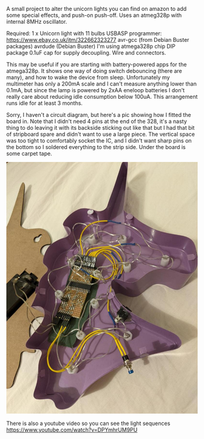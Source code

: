 A small project to alter the unicorn lights you can find on amazon to add some special effects, and push-on push-off.
Uses an atmeg328p with internal 8MHz oscillator.

Required:
1 x Unicorn light with 11 bulbs
USBASP programmer:  https://www.ebay.co.uk/itm/322662323277
avr-gcc (from Debian Buster packages)
avrdude (Debian Buster)
I'm using atmega328p chip DIP package
0.1uF cap for supply decoupling.
Wire and connectors.

This may be useful if you are starting with battery-powered apps for the atmega328p.  It shows 
one way of doing switch debouncing (there are many), and how to wake the device from sleep.  Unfortunately
my multimeter has only a 200mA scale and I can't measure anything lower than 0.1mA, but since the lamp is
powered by 2xAA eneloop batteries I don't really care about reducing idle consumption below 100uA.  This
arrangement runs idle for at least 3 months.

Sorry, I haven't a circuit diagram, but here's a pic showing how I fitted the board in.  Note that 
I didn't need 4 pins at the end of the 328, it's a nasty thing to do leaving it with its backside sticking 
out like that but I had that bit of stripboard spare and didn't want to use a large piece.  The vertical 
space was too tight to comfortably socket the IC, and I didn't want sharp pins on the bottom so I soldered 
everything to the strip side.  Under the board is some carpet tape.

![unicorn](unicorn.jpg?raw=true)

There is also a youtube video so you can see the light sequences
https://www.youtube.com/watch?v=DPYmhrUM9PU

